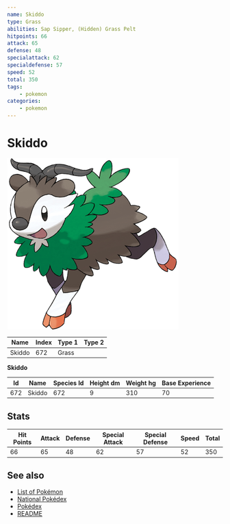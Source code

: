```yaml
---
name: Skiddo
type: Grass
abilities: Sap Sipper, (Hidden) Grass Pelt
hitpoints: 66
attack: 65
defense: 48
specialattack: 62
specialdefense: 57
speed: 52
total: 350
tags:
    - pokemon
categories:
    - pokemon
---
```


# Skiddo


![Skiddo](images/672.png)

| **Name** | **Index** | **Type 1** | **Type 2** |
|----|----|----|----|
| Skiddo | 672 | Grass  |  |

**Skiddo** 




| **Id** | **Name** | **Species Id** | **Height dm** | **Weight hg** | **Base Experience** |
|--------|----------|----------------|------------|------------|---------------------|
| 672 | Skiddo | 672 | 9 | 310 | 70 |



## Stats

| **Hit Points** | **Attack** | **Defense** | **Special Attack** | **Special Defense** | **Speed** | **Total** |
|----------------|------------|-------------|--------------------|---------------------|-----------|-----------|
| 66 | 65 | 48 | 62 | 57 | 52 | 350 |

## See also

- [List of Pokémon](../pokemon.md)
- [National Pokédex](../national_pokedex.md)
- [Pokédex](../pokedex.md)
- [README](../README.md)
